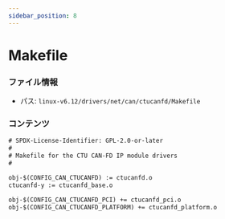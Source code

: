 ```yaml
---
sidebar_position: 8
---
```

# Makefile

### ファイル情報

- パス: `linux-v6.12/drivers/net/can/ctucanfd/Makefile`

### コンテンツ

```txt
# SPDX-License-Identifier: GPL-2.0-or-later
#
# Makefile for the CTU CAN-FD IP module drivers
#

obj-$(CONFIG_CAN_CTUCANFD) := ctucanfd.o
ctucanfd-y := ctucanfd_base.o

obj-$(CONFIG_CAN_CTUCANFD_PCI) += ctucanfd_pci.o
obj-$(CONFIG_CAN_CTUCANFD_PLATFORM) += ctucanfd_platform.o

```
